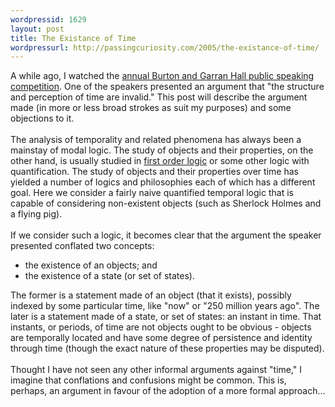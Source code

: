 ```yaml
---
wordpressid: 1629
layout: post
title: The Existance of Time
wordpressurl: http://passingcuriosity.com/2005/the-existance-of-time/
---
```

A while ago, I watched the <a href="http://interestingexperience.blogspot.com/2005/08/bg-public-speaking-competition.html">annual Burton and Garran Hall public speaking competition</a>. One of the speakers presented an argument that "the structure and perception of time are invalid." This post will describe the argument made (in more or less broad strokes as suit my purposes) and some objections to it.<br /><br />The analysis of temporality and related phenomena has always been a mainstay of modal logic. The study of objects and their properties, on the other hand, is usually studied in <a href="http://en.wikipedia.org/wiki/First-order_logic">first order logic</a> or some other logic with quantification. The study of objects and their properties over time has yielded a number of logics and philosophies each of which has a different goal. Here we consider a fairly naive quantified temporal logic that is capable of considering non-existent  objects (such as Sherlock Holmes and a flying pig).<br /><br />If we consider such a logic, it becomes clear that the argument the speaker presented conflated two concepts:<ul><li>the existence of an objects; and</li><li>the existence of a state (or set of states).</li></ul>The former is a statement made of an object (that it exists), possibly indexed by some particular time, like "now" or "250 million years ago". The later is a statement made of a state, or set of states: an instant in time. That instants, or periods, of time are not objects ought to be obvious - objects are temporally located and have some degree of persistence and identity through time (though the exact nature of these properties may be disputed).<br /><br />Thought I have not seen any other informal arguments against "time," I imagine that conflations and confusions might be common. This is, perhaps, an argument in favour of the adoption of a more formal approach...
